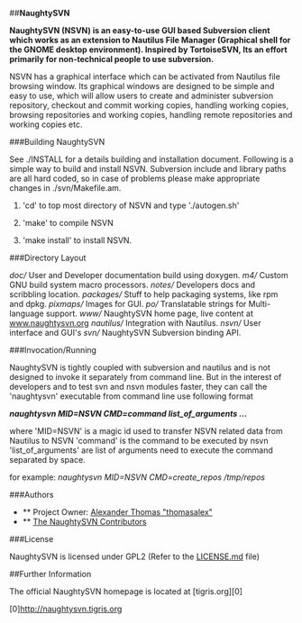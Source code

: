 ##**NaughtySVN**

**NaughtySVN (NSVN) is an easy-to-use GUI based Subversion client which works as an extension to Nautilus File Manager (Graphical shell for the GNOME desktop environment). Inspired by TortoiseSVN, Its an effort primarily for non-technical people to use subversion.**

NSVN has a graphical interface which can be activated from Nautilus file browsing window. Its graphical windows are designed to be simple and easy to use, which  will allow users to create and administer subversion repository, checkout and commit working copies, handling working copies, browsing repositories and working copies, handling remote repositories and working copies etc.  



###Building NaughtySVN

See ./INSTALL for a details building and installation document. Following is a simple way to build and install NSVN. Subversion include and library
paths are all  hard coded, so in case of problems please make appropriate changes in ./svn/Makefile.am.

   1. 'cd' to top most directory of NSVN and type './autogen.sh'

   2. 'make' to compile NSVN

   3. 'make install' to install NSVN.



###Directory Layout

*doc/*
   User and Developer documentation build using doxygen.
*m4/*
   Custom GNU build system macro processors.
*notes/*
   Developers docs and scribbling location.
*packages/*
   Stuff to help packaging systems, like rpm and dpkg.
*pixmaps/*
   Images for GUI.
*po/*
   Translatable strings for Multi-language support.
*www/*
   NaughtySVN home page, live content at www.naughtysvn.org
*nautilus/*
   Integration with Nautilus.
*nsvn/*
   User interface and GUI's
*svn/*
   NaughtySVN Subversion binding API.



###Invocation/Running

NaughtySVN is tightly coupled with subversion and nautilus and is not designed to invoke it separately from command line. But in the interest
of developers and to test svn and nsvn modules faster, they can call the 'naughtysvn' executable from command line use following format

   **_naughtysvn MID=NSVN CMD=command list_of_arguments ..._**

   where 'MID=NSVN' is a magic id used to transfer NSVN related data from Nautilus to NSVN
         'command' is the command to be executed by nsvn
         'list_of_arguments' are list of arguments need to execute the command separated by space.
         
   for example:
         *naughtysvn MID=NSVN CMD=create_repos /tmp/repos*



###Authors

 - ** Project Owner: [Alexander Thomas "thomasalex"][1]
 - ** [The NaughtySVN Contributors][2]

 [1]: https://github.com/kcaalexander
 [2]: https://github.com/kcaalexander/NaughtySVN/blob/master/AUTHORS



###License

NaughtySVN is licensed under GPL2 (Refer to the [LICENSE.md][3] file)

 [3]: https://github.com/kcaalexander/NaughtySVN/blob/master/LICENSE.md



##Further Information

The official NaughtySVN homepage is located at [tigris.org][0]

[0]http://naughtysvn.tigris.org
